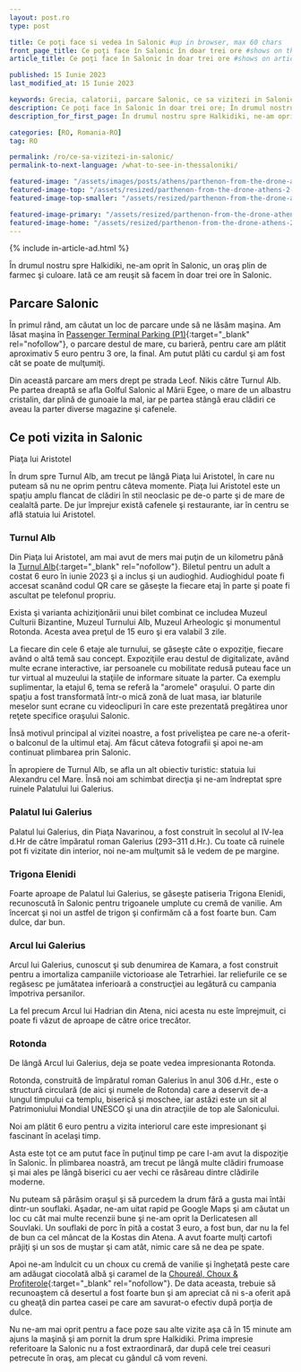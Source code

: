 ```yaml
---
layout: post.ro
type: post

title: Ce poţi face si vedea în Salonic #up in browser, max 60 chars
front_page_title: Ce poţi face în Salonic în doar trei ore #shows on the front page
article_title: Ce poţi face în Salonic în doar trei ore #shows on article page

published: 15 Iunie 2023
last_modified_at: 15 Iunie 2023

keywords: Grecia, calatorii, parcare Salonic, ce sa vizitezi in Salonic, ce sa vezi in Salonic
description: Ce poţi face în Salonic în doar trei ore; În drumul nostru spre Halkidiki, ne-am oprit în Salonic, un oraş plin de farmec şi culoare. Iată ce am reuşit să facem în doar trei ore în Salonic. #max 160 chars
description_for_first_page: În drumul nostru spre Halkidiki, ne-am oprit în Salonic, un oraş plin de farmec şi culoare. Iată ce am reuşit să facem în doar trei ore în Salonic.

categories: [RO, Romania-RO]
tag: RO

permalink: /ro/ce-sa-vizitezi-in-salonic/
permalink-to-next-language: /what-to-see-in-thessaloniki/

featured-image: "/assets/images/posts/athens/parthenon-from-the-drone-athens-2.webp" # full size, poate fi empty daca featured-image-top e empty
featured-image-top: "/assets/resized/parthenon-from-the-drone-athens-2-1600x900.webp" # prima poza din articol, poate fi empty
featured-image-top-smaller: "/assets/resized/parthenon-from-the-drone-athens-2-800x450.webp" # 800

featured-image-primary: "/assets/resized/parthenon-from-the-drone-athens-2-800x450.webp " # poza care apare pe prima pagina landscape
featured-image-home: "/assets/resized/parthenon-from-the-drone-athens-2-800x450.webp " # poza care apare pe prima pagina square
---
```

{% include in-article-ad.html %}

În drumul nostru spre Halkidiki, ne-am oprit în Salonic, un oraş plin de farmec şi culoare. Iată ce am reuşit să facem în doar trei ore în Salonic.

## Parcare Salonic

În primul rând, am căutat un loc de parcare unde să ne lăsăm maşina. Am lăsat maşina în [Passenger Terminal Parking (P1)](https://www.google.com/maps/place/Passenger+Terminal+Parking+(P1)/@40.6345997,22.9349951,19.75z/data=!4m17!1m10!3m9!1s0x14a8396ff3dc0767:0x552aae944aaf3b75!2sNoa+Hotel!5m2!4m1!1i2!8m2!3d40.6350005!4d22.935659!16s%2Fg%2F11kl03nfsh!3m5!1s0x14a8390a2e92d639:0xb24f4bc0bcc4ad8!8m2!3d40.6346164!4d22.9351678!16s%2Fg%2F11hbqkxc7d?entry=ttu){:target="_blank" rel="nofollow"}, o parcare destul de mare, cu barieră, pentru care am plătit aproximativ 5 euro pentru 3 ore, la final. Am putut plăti cu cardul şi am fost cât se poate de mulţumiţi.

Din această parcare am mers drept pe strada Leof. Nikis către Turnul Alb. Pe partea dreaptă se afla Golful Salonic al Mării Egee, o mare de un albastru cristalin, dar plină de gunoaie la mal, iar pe partea stângă erau clădiri ce aveau la parter diverse magazine şi cafenele.

## Ce poti vizita in Salonic

Piaţa lui Aristotel

În drum spre Turnul Alb, am trecut pe lângă Piaţa lui Aristotel, în care nu puteam să nu ne oprim pentru câteva momente. Piaţa lui Aristotel este un spaţiu amplu flancat de clădiri în stil neoclasic pe de-o parte şi de mare de cealaltă parte. De jur împrejur există cafenele şi restaurante, iar în centru se află statuia lui Aristotel.

### Turnul Alb

Din Piaţa lui Aristotel, am mai avut de mers mai puţin de un kilometru până la [Turnul Alb](http://www.lpth.gr/indexeg.php){:target="_blank" rel="nofollow"}. Biletul pentru un adult a costat 6 euro în iunie 2023 şi a inclus şi un audioghid. Audioghidul poate fi accesat scanând codul QR care se găseşte la fiecare etaj în parte şi poate fi ascultat pe telefonul propriu.

Exista şi varianta achiziţionării unui bilet combinat ce includea Muzeul Culturii Bizantine, Muzeul Turnului Alb, Muzeul Arheologic şi monumentul Rotonda. Acesta avea preţul de 15 euro şi era valabil 3 zile.

La fiecare din cele 6 etaje ale turnului, se găseşte câte o expoziţie, fiecare având o altă temă sau concept. Expoziţiile erau destul de digitalizate, având multe ecrane interactive, iar persoanele cu mobilitate redusă puteau face un tur virtual al muzeului la staţiile de informare situate la parter. Ca exemplu suplimentar, la etajul 6, tema se referă la "aromele" oraşului. O parte din spaţiu a fost transformată într-o mică zonă de luat masa, iar blaturile meselor sunt ecrane cu videoclipuri în care este prezentată pregătirea unor reţete specifice oraşului Salonic.

Însă motivul principal al vizitei noastre, a fost priveliştea pe care ne-a oferit-o balconul de la ultimul etaj. Am făcut câteva fotografii şi apoi ne-am continuat plimbarea prin Salonic.

În apropiere de Turnul Alb, se afla un alt obiectiv turistic: statuia lui Alexandru cel Mare. Însă noi am schimbat direcţia şi ne-am îndreptat spre ruinele Palatului lui Galerius.

### Palatul lui Galerius

Palatul lui Galerius, din Piaţa Navarinou, a fost construit în secolul al IV-lea d.Hr de către împăratul roman Galerius (293–311 d.Hr.). Cu toate că ruinele pot fi vizitate din interior, noi ne-am mulţumit să le vedem de pe margine.

### Trigona Elenidi

Foarte aproape de Palatul lui Galerius, se găseşte patiseria Trigona Elenidi, recunoscută în Salonic pentru trigoanele umplute cu cremă de vanilie. Am încercat şi noi un astfel de trigon şi confirmăm că a fost foarte bun. Cam dulce, dar bun.

### Arcul lui Galerius

Arcul lui Galerius, cunoscut şi sub denumirea de Kamara, a fost construit pentru a imortaliza campaniile victorioase ale Tetrarhiei. Iar reliefurile ce se regăsesc pe jumătatea inferioară a construcţiei au legătură cu campania împotriva persanilor.

La fel precum Arcul lui Hadrian din Atena, nici acesta nu este împrejmuit, ci poate fi văzut de aproape de către orice trecător.

### Rotonda

De lângă Arcul lui Galerius, deja se poate vedea impresionanta Rotonda.

Rotonda, construită de împăratul roman Galerius în anul 306 d.Hr., este o structură circulară (de aici şi numele de Rotonda) care a deservit de-a lungul timpului ca templu, biserică şi moschee, iar astăzi este un sit al Patrimoniului Mondial UNESCO şi una din atracţiile de top ale Salonicului.

Noi am plătit 6 euro pentru a vizita interiorul care este impresionant şi fascinant în acelaşi timp.

Asta este tot ce am putut face în puţinul timp pe care l-am avut la dispoziţie în Salonic. În plimbarea noastră, am trecut pe lângă multe clădiri frumoase şi mai ales pe lângă biserici cu aer vechi ce răsăreau dintre clădirile moderne.

Nu puteam să părăsim oraşul şi să purcedem la drum fără a gusta mai întâi dintr-un souflaki. Aşadar, ne-am uitat rapid pe Google Maps şi am căutat un loc cu cât mai multe recenzii bune şi ne-am oprit la Derlicatesen all Souvlaki. Un souflaki de porc în pită a costat 3 euro, a fost bun, dar nu la fel de bun ca cel mâncat de la Kostas din Atena. A avut foarte mulţi cartofi prăjiţi şi un sos de muştar şi cam atât, nimic care să ne dea pe spate. 

Apoi ne-am îndulcit cu un choux cu cremă de vanilie şi îngheţată peste care am adăugat ciocolată albă şi caramel de la [Choureál, Choux & Profiterole](https://choureal.com/catalogue/){:target="_blank" rel="nofollow"}. De data aceasta, trebuie să recunoaştem că desertul a fost foarte bun şi am apreciat că ni s-a oferit apă cu gheaţă din partea casei pe care am savurat-o efectiv după porţia de dulce.

Nu ne-am mai oprit pentru a face poze sau alte vizite aşa că în 15 minute am ajuns la maşină şi am pornit la drum spre Halkidiki. 
Prima impresie referitoare la Salonic nu a fost extraordinară, dar după cele trei ceasuri petrecute în oraş, am plecat cu gândul că vom reveni.